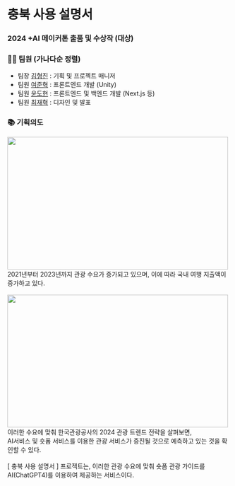 # 충북 사용 설명서
### 2024 +AI 메이커톤 출품 및 수상작 (대상)

### 🙋‍♂️ 팀원 (가나다순 정렬)
- 팀장 <a href="https://github.com/doubleyou77">김형진</a> : 기획 및 프로젝트 매니저
- 팀원 <a href="https://github.com/Sennyru">여준혁</a> : 프론트엔드 개발 (Unity)
- 팀원 <a href="https://github.com/iam-green">윤도현</a> : 프론트엔드 및 백엔드 개발 (Next.js 등)
- 팀원 <a href="https://github.com/jaehyeok3017">최재혁</a> : 디자인 및 발표

### 📚 기획의도
<img src="https://cdn.discordapp.com/attachments/1275781668304719974/1280792538554306582/image.png?ex=66d95e81&is=66d80d01&hm=87e4775eab18fe45a18c4c6cdb67d12dbe6d4907559dd684b43f5017c3d07728&" width="500" height="300">
2021년부터 2023년까지 관광 수요가 증가되고 있으며, 이에 따라 국내 여행 지출액이 증가하고 있다.<br><br>

<img src="https://cdn.discordapp.com/attachments/1275781668304719974/1280792517566005330/image.png?ex=66d95e7c&is=66d80cfc&hm=2153bb7e2a4253d0209348ec59a4473abd25326bee509ec68b59feefdb6bfe0a&" width="500" height="300">
이러한 수요에 맞춰 한국관광공사의 2024 관광 트렌드 전략을 살펴보면,<br> AI서비스 및 숏폼 서비스를 이용한 관광 서비스가 증진될 것으로 예측하고 있는 것을 확인할 수 있다. <br><br>
[ 충북 사용 설명서 ] 프로젝트는, 이러한 관광 수요에 맞춰 숏폼 관광 가이드를 AI(ChatGPT4)를 이용하여 제공하는 서비스이다.
